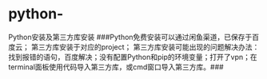 # python-
Python安装及第三方库安装
###Python免费安装可以通过闲鱼渠道，已保存于百度云；
第三方库安装于对应的project；
第三方库安装可能出现的问题解决办法：找到报错的语句，百度解决；没有配置Python和pip的环境变量；打开了vpn；在terminal面板使用代码导入第三方库，或cmd窗口导入第三方库。###
